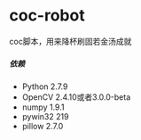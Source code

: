 # coc-robot
coc脚本，用来降杯刷固若金汤成就

##### 依赖
* Python 2.7.9
* OpenCV 2.4.10或者3.0.0-beta
* numpy 1.9.1
* pywin32 219
* pillow 2.7.0
